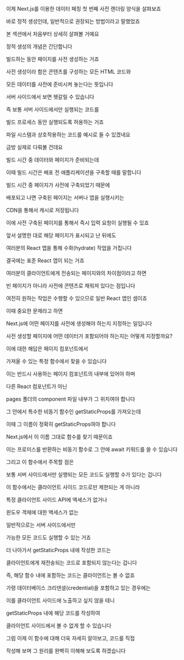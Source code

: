 이제 Next.js를 이용한 데이터 페칭 첫 번째 사전 렌더링 양식을 살펴보죠

바로 정적 생성인데, 일반적으로 권장되는 방법이라고 말했었죠

본 섹션에서 처음부터 상세히 살펴볼 거예요

정적 생성의 개념은 간단합니다

빌드하는 동안 페이지를 사전 생성하는 거죠

사전 생성이라 함은 콘텐츠를 구성하는 모든 HTML 코드와

모든 데이터를 사전에 준비시켜 놓는다는 뜻입니다

서버 사이드에서 보면 헷갈릴 수 있습니다

즉 보통 서버 사이드에서만 실행되는 코드를

빌드 프로세스 동안 실행되도록 허용하는 거죠

파일 시스템과 상호작용하는 코드를 예시로 들 수 있겠네요

금방 실제로 다뤄볼 건데요

빌드 시간 중 데이터와 페이지가 준비되는데

이때 빌드 시간은 배포 전 애플리케이션을 구축할 때를 말합니다

빌드 시간 중 페이지가 사전에 구축되었기 때문에

배포되고 나면 구축된 페이지는 서버나 앱을 실행시키는

CDN을 통해서 캐시로 저장됩니다

이에 사전 구축된 페이지를 통해서 즉시 입력 요청이 실행될 수 있죠

앞서 설명한 대로 해당 페이지가 표시되고 난 뒤에도

여러분의 React 앱을 통해 수화(hydrate) 작업을 거칩니다

결국에는 표준 React 앱이 되는 거죠

여러분의 클라이언트에게 전송되는 페이지와의 차이점이라고 하면

빈 페이지가 아니라 사전에 콘텐츠로 채워져 있다는 점입니다

여전히 원하는 작업은 수행할 수 있으므로 일반 React 앱인 셈이죠

이때 중요한 문제라고 하면

Next.js에 어떤 페이지를 사전에 생성해야 하는지 지정하는 일입니다

사전 생성할 페이지에 어떤 데이터가 포함되어야 하는지는 어떻게 지정할까요?

이에 대한 해답은 페이지 컴포넌트에서

가져올 수 있는 특정 함수에서 찾을 수 있습니다

이는 반드시 사용하는 페이지 컴포넌트의 내부에 있어야 하며

다른 React 컴포넌트가 아닌

pages 폴더의 component 파일 내부가 그 위치여야 합니다

그 안에서 특수한 비동기 함수인 getStaticProps를 가져오는데

이때 그 이름이 정확히 getStaticProps여야 합니다

Next.js에서 이 이름 그대로 함수를 찾기 때문이죠

이는 프로미스를 반환하는 비동기 함수로 그 안에 await 키워드를 쓸 수 있습니다

그리고 이 함수에서 주목할 점은

보통 서버 사이드에서만 실행되는 모든 코드도 실행할 수가 있다는 겁니다

이 함수에서는 클라이언트 사이드 코드로만 제한되는 게 아니라

특정 클라이언트 사이드 API에 액세스가 없거나

윈도우 객체에 대한 액세스가 없는

일반적으로는 서버 사이드에서만

가능한 모든 코드도 실행할 수 있는 거죠

더 나아가서 getStaticProps 내에 작성한 코드는

클라이언트에게 재전송되는 코드로 포함되지 않는다는 겁니다

즉, 해당 함수 내에 포함하는 코드는 클라이언트는 볼 수 없죠

가령 데이터베이스 크리덴셜(credential)을 포함하고 있는 경우에는

이를 클라이언트 사이드에 노출하고 싶지 않을 테니

getStaticProps 내에 해당 코드를 작성하여

클라이언트 사이드에서 볼 수 없게 할 수 있습니다

그럼 이제 이 함수에 대해 더욱 자세히 알아보고, 코드를 직접

작성해 보며 그 원리를 완벽히 이해해 보도록 하겠습니다
